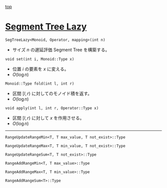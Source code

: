 [top](../README.md)

# [Segment Tree Lazy](./segtlz.hpp)

`SegTreeLazy<Monoid, Operator, mapping>(int n)`
- サイズ $n$ の遅延評価 Segment Tree を構築する。

`void set(int i, Monoid::Type x)`
- 位置 $i$ の要素を $x$ に変える。
- $O(\log{n})$

`Monoid::Type fold(int l, int r)`
- 区間 $[l, r)$ に対してのモノイド積を返す。
- $O(\log{n})$

`void apply(int l, int r, Operator::Type x)`
- 区間 $[l, r)$ に対して $x$ を作用させる。
- $O(\log{n})$

---

`RangeUpdateRangeMin<T, T max_value, T not_exist>::Type`

`RangeUpdateRangeMax<T, T min_value, T not_exist>::Type`

`RangeUpdateRangeSum<T, T not_exist>::Type`

`RangeAddRangeMin<T, T max_value>::Type`

`RangeAddRangeMax<T, T min_value>::Type`

`RangeAddRangeSum<T>::Type`